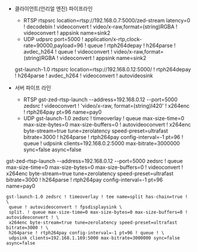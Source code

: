 - 클라이언트(언리얼 엔진) 파이프라인 
  - RTSP
    rtspsrc location=rtsp://192.168.0.7:5000/zed-stream latency=0 ! decodebin ! videoconvert ! video/x-raw,format=(string)RGBA ! videoconvert ! appsink name=sink2 
  - UDP
    udpsrc port=5000 ! application/x-rtp,clock-rate=90000,payload=96 ! queue ! rtph264depay ! h264parse ! avdec_h264 ! queue ! videoconvert ! video/x-raw,format=(string)RGBA ! videoconvert ! appsink name=sink2 

  gst-launch-1.0 rtspsrc location=rtsp://192.168.0.12:5000/ ! rtph264depay ! h264parse ! avdec_h264 ! videoconvert ! autovideosink
  
- 서버 파이프 라인
  - RTSP
    gst-zed-rtsp-launch --address=192.168.0.12 --port=5000 zedsrc ! videoconvert ! 'video/x-raw, format=(string)I420' ! x264enc ! rtph264pay pt=96 name=pay0
  -  UDP
	gst-launch-1.0 zedsrc ! timeoverlay ! queue max-size-time=0 max-size-bytes=0 max-size-buffers=0 ! autovideoconvert ! x264enc byte-stream=true tune=zerolatency speed-preset=ultrafast bitrate=3000 ! h264parse ! rtph264pay config-interval=-1 pt=96 ! queue ! udpsink clients=192.168.0.2:5000 max-bitrate=3000000 sync=false async=false

gst-zed-rtsp-launch --address=192.168.0.12 --port=5000 zedsrc !  queue max-size-time=0 max-size-bytes=0 max-size-buffers=0 ! videoconvert ! x264enc byte-stream=true tune=zerolatency speed-preset=ultrafast bitrate=3000 ! h264parse ! rtph264pay config-interval=-1 pt=96 name=pay0


```
gst-launch-1.0 zedsrc ! timeoverlay ! tee name=split has-chain=true ! \
 queue ! autovideoconvert ! fpsdisplaysink \
 split. ! queue max-size-time=0 max-size-bytes=0 max-size-buffers=0 ! autovideoconvert ! \
 x264enc byte-stream=true tune=zerolatency speed-preset=ultrafast bitrate=3000 ! \
 h264parse ! rtph264pay config-interval=-1 pt=96 ! queue ! \
 udpsink clients=192.168.1.169:5000 max-bitrate=3000000 sync=false async=false
```